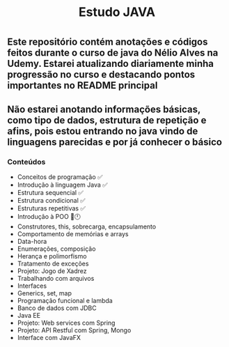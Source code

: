 <h1 align="center">Estudo JAVA<h1>

## Este repositório contém anotações e códigos feitos durante o curso de java do Nélio Alves na Udemy. Estarei atualizando diariamente minha progressão no curso e destacando pontos importantes no README principal

## Não estarei anotando informações básicas, como tipo de dados, estrutura de repetição e afins, pois estou entrando no java vindo de linguagens parecidas e por já conhecer o básico

### Conteúdos

- Conceitos de programação ✅
- Introdução à linguagem Java ✅
- Estrutura sequencial ✅
- Estrutura condicional ✅
- Estruturas repetitivas ✅
- Introdução à POO 📔🕛
- Construtores, this, sobrecarga, encapsulamento
- Comportamento de memórias e arrays
- Data-hora
- Enumerações, composição
- Herança e polimorfismo
- Tratamento de exceções
- Projeto: Jogo de Xadrez
- Trabalhando com arquivos
- Interfaces
- Generics, set, map
- Programação funcional e lambda
- Banco de dados com JDBC
- Java EE
- Projeto: Web services com Spring
- Projeto: API Restful com Spring, Mongo
- Interface com JavaFX
